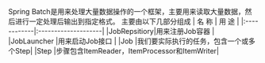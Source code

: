 Spring Batch是用来处理大量数据操作的一个框架，主要用来读取大量数据，然后进行一定处理后输出到指定格式。
主要由以下几部分组成
|    名 称    |        用 途        |
|:------------|:--------------------|
|JobRepsitiory|用来注册Job容器       |
|JobLauncher  |用来启动Job接口       |
|Job          |我们要实际执行的任务，包含一个或多个Step|
|Step         |步骤包含ItemReader，ItemProcessor和ItemWriter|

